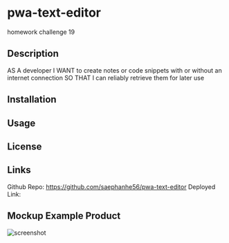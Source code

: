 # pwa-text-editor
homework challenge 19

## Description
AS A developer I WANT to create notes or code snippets with or without an internet connection
SO THAT I can reliably retrieve them for later use



## Installation



## Usage



## License


## Links

Github Repo: https://github.com/saephanhe56/pwa-text-editor
Deployed Link: 

## Mockup Example Product 
![screenshot]()